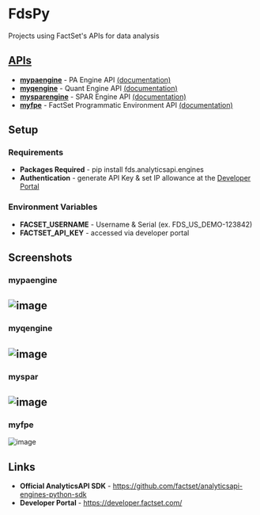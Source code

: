 # FdsPy
Projects using FactSet's APIs for data analysis

## [APIs](https://github.com/nurciuoli/FdsPy/tree/main/apis)
-  [__mypaengine__](https://github.com/nurciuoli/FdsPy/tree/main/apis/pa) - PA Engine API [(documentation)](https://developer.factset.com/api-catalog/pa-engine-api)
-  [__myqengine__](https://github.com/nurciuoli/FdsPy/tree/main/apis/qe) - Quant Engine API [(documentation)](https://developer.factset.com/api-catalog/quant-engine-api)
-  [__mysparengine__](https://github.com/nurciuoli/FdsPy/tree/main/apis/spar) - SPAR Engine API [(documentation)](https://developer.factset.com/api-catalog/spar-engine-api)
-  [__myfpe__](https://github.com/nurciuoli/FdsPy/tree/main/apis/fpe) - FactSet Programmatic Environment API [(documentation)](https://developer.factset.com/api-catalog/factset-programmatic-environment-api)

## Setup
### Requirements
- __Packages Required__ - pip install fds.analyticsapi.engines
- __Authentication__ - generate API Key & set IP allowance at the [Developer Portal](https://developer.factset.com/)
### Environment Variables
- __FACSET_USERNAME__ - Username & Serial (ex. FDS_US_DEMO-123842)
- __FACTSET_API_KEY__ - accessed via developer portal

## Screenshots
### mypaengine
![image](https://github.com/nurciuoli/FdsPy/assets/57609455/8aee2651-fec8-4d94-9ba5-d15a58d0a231)
-----------------
### myqengine
![image](https://github.com/nurciuoli/FdsPy/assets/57609455/16b4c149-74de-4487-81a6-0b4906a1a0d1)
-----------------
### myspar
![image](https://github.com/nurciuoli/FdsPy/assets/57609455/d9558865-6dbe-492a-a86c-00d3128ee5ac)
------------------
### myfpe
![image](https://github.com/nurciuoli/FdsPy/assets/57609455/d8c24e71-f387-4a07-922a-53494f782c25)

## Links
- __Official AnalyticsAPI SDK__ - https://github.com/factset/analyticsapi-engines-python-sdk
- __Developer Portal__ - https://developer.factset.com/
